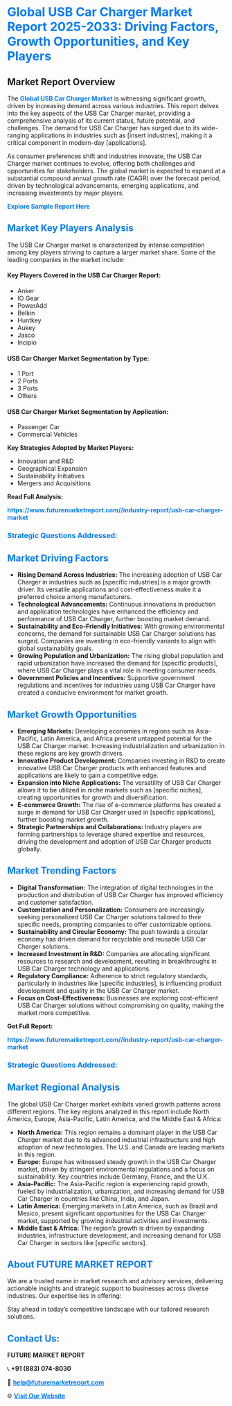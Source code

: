 <h1 style="color: #007BFF;">Global USB Car Charger Market Report 2025-2033: Driving Factors, Growth Opportunities, and Key Players</h1>

<section id="overview">
<h2>Market Report Overview</h2>
<p>The <a href="https://www.futuremarketreport.com//industry-report/usb-car-charger-market" style="color: #007BFF; text-decoration: none;"><strong>Global USB Car Charger Market</strong></a> is witnessing significant growth, driven by increasing demand across various industries. This report delves into the key aspects of the USB Car Charger market, providing a comprehensive analysis of its current status, future potential, and challenges. The demand for USB Car Charger has surged due to its wide-ranging applications in industries such as [insert industries], making it a critical component in modern-day [applications].</p>
<p>As consumer preferences shift and industries innovate, the USB Car Charger market continues to evolve, offering both challenges and opportunities for stakeholders. The global market is expected to expand at a substantial compound annual growth rate (CAGR) over the forecast period, driven by technological advancements, emerging applications, and increasing investments by major players.</p>
</section>

<section id="overview">
<p><a href="https://www.futuremarketreport.com//request-sample/reportId=64172" style="color: #007BFF; text-decoration: none;"><strong>Explore Sample Report Here</strong></a></p>
</section>

<section id="key-players">
<h2 style="color: #007BFF;">Market Key Players Analysis</h2>
<p>The USB Car Charger market is characterized by intense competition among key players striving to capture a larger market share. Some of the leading companies in the market include:</p>
<h4>Key Players Covered in the USB Car Charger Report:</h4>
<ul><li>Anker</li><li>IO Gear</li><li>PowerAdd</li><li>Belkin</li><li>Huntkey</li><li>Aukey</li><li>Jasco</li><li>Incipio</li></ul>
<h4>USB Car Charger Market Segmentation by Type:</h4>
<ul><li>1 Port</li><li>2 Ports</li><li>3 Ports</li><li>Others</li></ul>

<h4>USB Car Charger Market Segmentation by Application:</h4>
<ul><li>Passenger Car</li><li>Commercial Vehicles</li></ul>
<p><strong>Key Strategies Adopted by Market Players:</strong></p>
<ul>
<li>Innovation and R&D</li>
<li>Geographical Expansion</li>
<li>Sustainability Initiatives</li>
<li>Mergers and Acquisitions</li>
</ul>
</section>

<section>
<p><strong>Read Full Analysis: </strong></p><a href="https://www.futuremarketreport.com//industry-report/usb-car-charger-market" style="color: #007BFF; text-decoration: none;"><strong>https://www.futuremarketreport.com//industry-report/usb-car-charger-market</strong></a>
<h3 style="color: #007BFF;">Strategic Questions Addressed:</h3>
</section>

<section id="driving-factors">
<h2 style="color: #007BFF;">Market Driving Factors</h2>
<ul>
<li><strong>Rising Demand Across Industries:</strong> The increasing adoption of USB Car Charger in industries such as [specific industries] is a major growth driver. Its versatile applications and cost-effectiveness make it a preferred choice among manufacturers.</li>
<li><strong>Technological Advancements:</strong> Continuous innovations in production and application technologies have enhanced the efficiency and performance of USB Car Charger, further boosting market demand.</li>
<li><strong>Sustainability and Eco-Friendly Initiatives:</strong> With growing environmental concerns, the demand for sustainable USB Car Charger solutions has surged. Companies are investing in eco-friendly variants to align with global sustainability goals.</li>
<li><strong>Growing Population and Urbanization:</strong> The rising global population and rapid urbanization have increased the demand for [specific products], where USB Car Charger plays a vital role in meeting consumer needs.</li>
<li><strong>Government Policies and Incentives:</strong> Supportive government regulations and incentives for industries using USB Car Charger have created a conducive environment for market growth.</li>
</ul>
</section>

<section id="growth-opportunities">
<h2 style="color: #007BFF;">Market Growth Opportunities</h2>
<ul>
<li><strong>Emerging Markets:</strong> Developing economies in regions such as Asia-Pacific, Latin America, and Africa present untapped potential for the USB Car Charger market. Increasing industrialization and urbanization in these regions are key growth drivers.</li>
<li><strong>Innovative Product Development:</strong> Companies investing in R&D to create innovative USB Car Charger products with enhanced features and applications are likely to gain a competitive edge.</li>
<li><strong>Expansion into Niche Applications:</strong> The versatility of USB Car Charger allows it to be utilized in niche markets such as [specific niches], creating opportunities for growth and diversification.</li>
<li><strong>E-commerce Growth:</strong> The rise of e-commerce platforms has created a surge in demand for USB Car Charger used in [specific applications], further boosting market growth.</li>
<li><strong>Strategic Partnerships and Collaborations:</strong> Industry players are forming partnerships to leverage shared expertise and resources, driving the development and adoption of USB Car Charger products globally.</li>
</ul>
</section>

<section id="trending-factors">
<h2 style="color: #007BFF;">Market Trending Factors</h2>
<ul>
<li><strong>Digital Transformation:</strong> The integration of digital technologies in the production and distribution of USB Car Charger has improved efficiency and customer satisfaction.</li>
<li><strong>Customization and Personalization:</strong> Consumers are increasingly seeking personalized USB Car Charger solutions tailored to their specific needs, prompting companies to offer customizable options.</li>
<li><strong>Sustainability and Circular Economy:</strong> The push towards a circular economy has driven demand for recyclable and reusable USB Car Charger solutions.</li>
<li><strong>Increased Investment in R&D:</strong> Companies are allocating significant resources to research and development, resulting in breakthroughs in USB Car Charger technology and applications.</li>
<li><strong>Regulatory Compliance:</strong> Adherence to strict regulatory standards, particularly in industries like [specific industries], is influencing product development and quality in the USB Car Charger market.</li>
<li><strong>Focus on Cost-Effectiveness:</strong> Businesses are exploring cost-efficient USB Car Charger solutions without compromising on quality, making the market more competitive.</li>
</ul>
</section>

<section>
<p><strong>Get Full Report: </strong></p><a href="https://www.futuremarketreport.com//industry-report/usb-car-charger-market" style="color: #007BFF; text-decoration: none;"><strong>https://www.futuremarketreport.com//industry-report/usb-car-charger-market</strong></a>
<h3 style="color: #007BFF;">Strategic Questions Addressed:</h3>
</section>


<section id="regional-analysis">
<h2 style="color: #007BFF;">Market Regional Analysis</h2>
<p>The global USB Car Charger market exhibits varied growth patterns across different regions. The key regions analyzed in this report include North America, Europe, Asia-Pacific, Latin America, and the Middle East & Africa:</p>
<ul>
<li><strong>North America:</strong> This region remains a dominant player in the USB Car Charger market due to its advanced industrial infrastructure and high adoption of new technologies. The U.S. and Canada are leading markets in this region.</li>
<li><strong>Europe:</strong> Europe has witnessed steady growth in the USB Car Charger market, driven by stringent environmental regulations and a focus on sustainability. Key countries include Germany, France, and the U.K.</li>
<li><strong>Asia-Pacific:</strong> The Asia-Pacific region is experiencing rapid growth, fueled by industrialization, urbanization, and increasing demand for USB Car Charger in countries like China, India, and Japan.</li>
<li><strong>Latin America:</strong> Emerging markets in Latin America, such as Brazil and Mexico, present significant opportunities for the USB Car Charger market, supported by growing industrial activities and investments.</li>
<li><strong>Middle East & Africa:</strong> The region’s growth is driven by expanding industries, infrastructure development, and increasing demand for USB Car Charger in sectors like [specific sectors].</li>
</ul>
</section>

<footer>
<h2 style="color: #007BFF;">About FUTURE MARKET REPORT</h2>
<p>We are a trusted name in market research and advisory services, delivering actionable insights and strategic support to businesses across diverse industries. Our expertise lies in offering:</p>

<p>Stay ahead in today’s competitive landscape with our tailored research solutions.</p>

<h2 style="color: #007BFF;">Contact Us:</h2>
<p><strong>FUTURE MARKET REPORT</strong></p>
<p>📞 <strong>+91 (883) 074-8030</strong></p>
<p>📧 <strong><a href="mailto:help@futuremarketreport.com" style="color: #007BFF;">help@futuremarketreport.com</a></strong></p>
<p>🌐 <strong><a href="https://www.futuremarketreport.com/" style="color: #007BFF;">Visit Our Website</a></strong></p>
</footer>